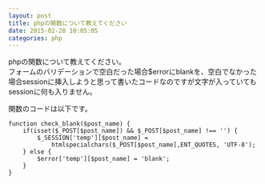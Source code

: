 ```yaml
---
layout: post
title: phpの関数について教えてください
date: 2015-02-20 10:05:05
categories: php
---
```

<p>phpの関数について教えてください。<br>
フォームのバリデーションで空白だった場合$errorにblankを、空白でなかった場合sessionに挿入しようと思って書いたコードなのですが文字が入っていてもsessionに何も入りません。</p>

<p>関数のコードは以下です。</p>

<pre><code>function check_blank($post_name) {
    if(isset($_POST[$post_name]) &amp;&amp; $_POST[$post_name] !== '') {
        $_SESSION['temp'][$post_name] = 
            htmlspecialchars($_POST[$post_name],ENT_QUOTES, 'UTF-8');
    } else {
        $error['temp'][$post_name] = 'blank';
    }
}
</code></pre>
